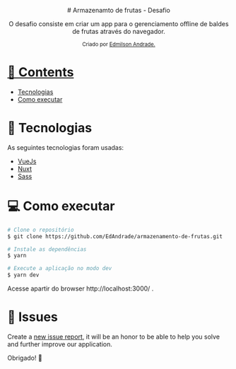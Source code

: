 <p align="center">
   # Armazenamto de frutas - Desafio
</p>

<p align="center">
  O desafio consiste em criar um app para o gerenciamento offline de baldes de frutas através do navegador.
</p>

<div align="center">
  <sub> Criado por 
    <a href="https://github.com/EdAndrade">Edmilson Andrade.
  </sub>
</div>

# 📌 Contents

* [Tecnologias](#tecnologias) 
* [Como executar](#computer-how-to-run)

# :rocket: Tecnologias
As seguintes tecnologias foram usadas:

* [VueJs](https://https://vuejs.org/)      
* [Nuxt](https://nuxtjs.org/)      
* [Sass](https://sass-lang.com/)

# :computer: Como executar

```bash
# Clone o repositório
$ git clone https://github.com/EdAndrade/armazenamento-de-frutas.git
```

```bash
# Instale as dependências
$ yarn

# Execute a aplicação no modo dev
$ yarn dev
```
Acesse apartir do browser http://localhost:3000/ .

# :bug: Issues

Create a <a href="https://github.com/LeonneBrito/dt.money/issues">new issue report</a>, it will be an honor to be able to help you solve and further improve our application.

Obrigado! 💖
